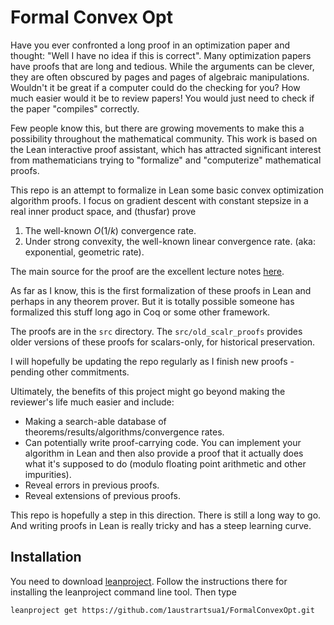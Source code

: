 # Formal Convex Opt

Have you ever confronted a long proof in an optimization paper and thought: "Well I have no idea if this is correct". Many optimization papers have proofs that are long and tedious. While the arguments can be clever, they are often obscured by pages and pages of algebraic manipulations. Wouldn't it be great if a computer could do the checking for you? How much easier would it be to review papers! You would just need to check if the paper "compiles" correctly.

Few people know this, but there are growing movements to make this a possibility throughout the mathematical community.  This work is based on the Lean interactive proof assistant, which has attracted significant interest from mathematicians trying to "formalize" and "computerize" mathematical proofs. 

This repo is an attempt to formalize in Lean some basic convex optimization algorithm proofs. I focus on gradient descent with constant stepsize in a real inner product space, and (thusfar) prove

1. The well-known $O(1/k)$ convergence rate. 
2. Under strong convexity, the well-known linear convergence rate. (aka: exponential, geometric rate). 

The main source for the proof are the excellent lecture notes [here](http://www.seas.ucla.edu/~vandenbe/ee236c.html). 

As far as I know, this is the first formalization of these proofs in Lean and perhaps in any theorem prover. But it is totally possible someone has formalized this stuff long ago in Coq or some other framework. 

The proofs are in the ```src``` directory. The ```src/old_scalr_proofs``` provides older versions of these proofs for scalars-only, for historical preservation. 

I will hopefully be updating the repo regularly as I finish new proofs - pending other commitments. 

Ultimately, the benefits of this project might go beyond making the reviewer's life much easier and include:

* Making a search-able database of theorems/results/algorithms/convergence rates. 
* Can potentially write proof-carrying code. You can implement your algorithm in Lean and then also provide a proof that it actually does what it's supposed to do (modulo floating point arithmetic and other impurities). 
* Reveal errors in previous proofs. 
* Reveal extensions of previous proofs. 

This repo is hopefully a step in this direction. There is still a long way to go. And writing proofs in Lean is really tricky and has a steep learning curve. 

## Installation

You need to download [leanproject](https://leanprover-community.github.io/leanproject.html). Follow the instructions there for installing the leanproject command line tool. Then type 

```
leanproject get https://github.com/1austrartsua1/FormalConvexOpt.git
```

